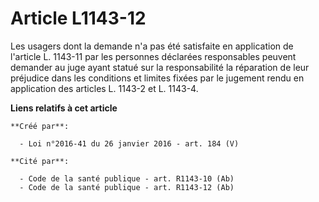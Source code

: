 # Article L1143-12

Les usagers dont la demande n'a pas été satisfaite en application de l'article L. 1143-11 par les personnes déclarées
responsables peuvent demander au juge ayant statué sur la responsabilité la réparation de leur préjudice dans les conditions
et limites fixées par le jugement rendu en application des articles L. 1143-2 et L. 1143-4.

**Liens relatifs à cet article**

	**Créé par**:

	  - Loi n°2016-41 du 26 janvier 2016 - art. 184 (V)

	**Cité par**:

	  - Code de la santé publique - art. R1143-10 (Ab)
	  - Code de la santé publique - art. R1143-12 (Ab)
